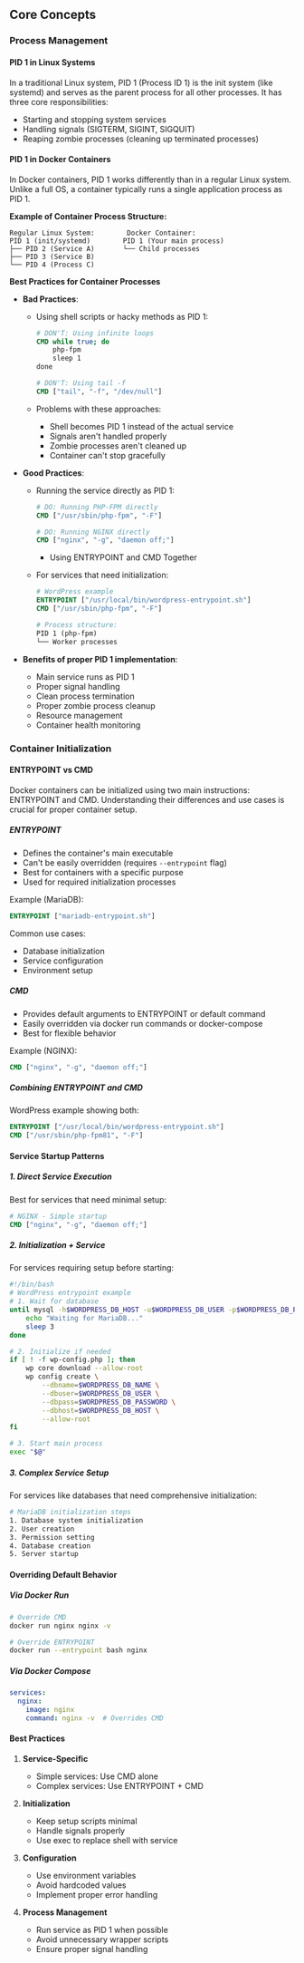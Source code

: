 ## Core Concepts

### Process Management

#### PID 1 in Linux Systems
In a traditional Linux system, PID 1 (Process ID 1) is the init system (like systemd) and serves as the parent process for all other processes. It has three core responsibilities:
- Starting and stopping system services
- Handling signals (SIGTERM, SIGINT, SIGQUIT)
- Reaping zombie processes (cleaning up terminated processes)

#### PID 1 in Docker Containers
In Docker containers, PID 1 works differently than in a regular Linux system. Unlike a full OS, a container typically runs a single application process as PID 1.

**Example of Container Process Structure:**
```plaintext
Regular Linux System:        Docker Container:
PID 1 (init/systemd)        PID 1 (Your main process)
├── PID 2 (Service A)       └── Child processes
├── PID 3 (Service B)
└── PID 4 (Process C)
```
**Best Practices for Container Processes**

- **Bad Practices**:

	- Using shell scripts or hacky methods as PID 1:
		```dockerfile
		# DON'T: Using infinite loops
		CMD while true; do
			php-fpm
			sleep 1
		done

		# DON'T: Using tail -f
		CMD ["tail", "-f", "/dev/null"]
		```
	- Problems with these approaches:

		- Shell becomes PID 1 instead of the actual service
		- Signals aren't handled properly
		- Zombie processes aren't cleaned up
		- Container can't stop gracefully

- **Good Practices**:

	- Running the service directly as PID 1:
	
		```dockerfile
		# DO: Running PHP-FPM directly
		CMD ["/usr/sbin/php-fpm", "-F"]

		# DO: Running NGINX directly
		CMD ["nginx", "-g", "daemon off;"]
		```
		- Using ENTRYPOINT and CMD Together
	- For services that need initialization:
		```dockerfile
		# WordPress example
		ENTRYPOINT ["/usr/local/bin/wordpress-entrypoint.sh"]
		CMD ["/usr/sbin/php-fpm", "-F"]

		# Process structure:
		PID 1 (php-fpm)
		└── Worker processes
		```
- **Benefits of proper PID 1 implementation**:

	- Main service runs as PID 1
	- Proper signal handling
	- Clean process termination
	- Proper zombie process cleanup
	- Resource management
	- Container health monitoring


### Container Initialization

#### ENTRYPOINT vs CMD
Docker containers can be initialized using two main instructions: ENTRYPOINT and CMD. Understanding their differences and use cases is crucial for proper container setup.

##### ENTRYPOINT
- Defines the container's main executable
- Can't be easily overridden (requires `--entrypoint` flag)
- Best for containers with a specific purpose
- Used for required initialization processes

Example (MariaDB):
```dockerfile
ENTRYPOINT ["mariadb-entrypoint.sh"]
```
Common use cases:
- Database initialization
- Service configuration
- Environment setup

##### CMD
- Provides default arguments to ENTRYPOINT or default command
- Easily overridden via docker run commands or docker-compose
- Best for flexible behavior

Example (NGINX):
```dockerfile
CMD ["nginx", "-g", "daemon off;"]
```

##### Combining ENTRYPOINT and CMD
WordPress example showing both:
```dockerfile
ENTRYPOINT ["/usr/local/bin/wordpress-entrypoint.sh"]
CMD ["/usr/sbin/php-fpm81", "-F"]
```

#### Service Startup Patterns

##### 1. Direct Service Execution
Best for services that need minimal setup:
```dockerfile
# NGINX - Simple startup
CMD ["nginx", "-g", "daemon off;"]
```

##### 2. Initialization + Service
For services requiring setup before starting:
```bash
#!/bin/bash
# WordPress entrypoint example
# 1. Wait for database
until mysql -h$WORDPRESS_DB_HOST -u$WORDPRESS_DB_USER -p$WORDPRESS_DB_PASSWORD -e "SELECT 1"; do
    echo "Waiting for MariaDB..."
    sleep 3
done

# 2. Initialize if needed
if [ ! -f wp-config.php ]; then
    wp core download --allow-root
    wp config create \
        --dbname=$WORDPRESS_DB_NAME \
        --dbuser=$WORDPRESS_DB_USER \
        --dbpass=$WORDPRESS_DB_PASSWORD \
        --dbhost=$WORDPRESS_DB_HOST \
        --allow-root
fi

# 3. Start main process
exec "$@"
```

##### 3. Complex Service Setup
For services like databases that need comprehensive initialization:
```bash
# MariaDB initialization steps
1. Database system initialization
2. User creation
3. Permission setting
4. Database creation
5. Server startup
```

#### Overriding Default Behavior

##### Via Docker Run
```bash
# Override CMD
docker run nginx nginx -v

# Override ENTRYPOINT
docker run --entrypoint bash nginx
```

##### Via Docker Compose
```yaml
services:
  nginx:
    image: nginx
    command: nginx -v  # Overrides CMD
```

#### Best Practices
1. **Service-Specific**
   - Simple services: Use CMD alone
   - Complex services: Use ENTRYPOINT + CMD

2. **Initialization**
   - Keep setup scripts minimal
   - Handle signals properly
   - Use exec to replace shell with service

3. **Configuration**
   - Use environment variables
   - Avoid hardcoded values
   - Implement proper error handling

4. **Process Management**
   - Run service as PID 1 when possible
   - Avoid unnecessary wrapper scripts
   - Ensure proper signal handling







